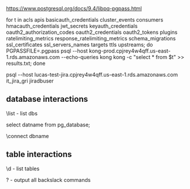 https://www.postgresql.org/docs/9.4/libpq-pgpass.html

for t in acls apis basicauth_credentials cluster_events consumers hmacauth_credentials jwt_secrets keyauth_credentials oauth2_authorization_codes oauth2_credentials oauth2_tokens plugins ratelimiting_metrics response_ratelimiting_metrics schema_migrations ssl_certificates ssl_servers_names targets ttls upstreams; do PGPASSFILE=.pgpass psql --host kong-prod.cpjrey4w4qff.us-east-1.rds.amazonaws.com --echo-queries kong kong -c "select * from $t" >> results.txt; done

psql --host lucas-test-jira.cpjrey4w4qff.us-east-1.rds.amazonaws.com it_jira_gri jiradbuser

## database interactions
\list - list dbs

select datname from pg_database;


\connect dbname

## table interactions
\d - list tables


\? - output all backslack commands
